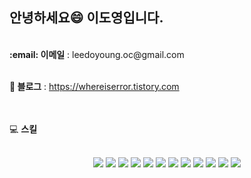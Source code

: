 ## 안녕하세요😄 이도영입니다.

 <br />
 <b> :email: 이메일</b> : leedoyoung.oc@gmail.com
 <br />
 <br />

 <b>:blue_book: 블로그</b> : <a href="https://whereiserror.tistory.com" target="_blank" >https://whereiserror.tistory.com</a>

 <br />




 <br/>
  💻 <b>스킬</b>
 <br/>
 <br/>
 <p align = 'center'>
 <img src="https://img.shields.io/badge/HTML-E34F26?style=for-the-badge&logo=HTML5&logoColor=white"> 
 <img src="https://img.shields.io/badge/JAVASCRIPT-F7DF1E?style=for-the-badge&logo=JavaScript&logoColor=white">
 <img src="https://img.shields.io/badge/REACT-61DAFB?style=for-the-badge&logo=react&logoColor=white">
 <img src="https://img.shields.io/badge/TANSTACKQUERY-FF4154?style=for-the-badge&logo=reactquery&logoColor=white">
 <img src="https://img.shields.io/badge/Zustand-ECB73E?style=for-the-badge&logo=zustand&logoColor=white">
 <img src="https://img.shields.io/badge/TailwindCSS-06B6D4?style=for-the-badge&logo=tailwindcss&logoColor=white">
 <img src="https://img.shields.io/badge/REDUX-764ABC?style=for-the-badge&logo=redux&logoColor=white">
 <img src="https://img.shields.io/badge/NEXT.JS-000000?style=for-the-badge&logo=Next.js&logoColor=white">
 <img src="https://img.shields.io/badge/TYPE--SCRIPT-3178C6?style=for-the-badge&logo=typescript&logoColor=white">
 <img src="https://img.shields.io/badge/VERCEL-000000?style=for-the-badge&logo=vercel&logoColor=white">
  <img src="https://img.shields.io/badge/VERCEL-00C7B7?style=for-the-badge&logo=netlify&logoColor=white">
 <img src="https://img.shields.io/badge/aws-232F3E?style=for-the-badge&logo=amazonaws&logoColor=white">
 </p>



 <!--
 **doyoung1002/doyoung1002**는 `README.md`(이 파일)가 GitHub 프로필에 나타나기 때문에 ✨ _special_ ✨ 저장소입니다.

 시작하는 데 도움이 되는 몇 가지 아이디어는 다음과 같습니다.

 - 🔭 현재 작업 중입니다 ...
 - 🌱 지금 배우고 있는 중이에요...
 - 👯 저는 ...에 협력하고 싶습니다.
 - 🤔 도움을 구하고 싶은데요...
 - 💬 나에게 물어보세요 ...
 - 📫 연락 방법: ...
 - 😄 대명사 : ...
 - ⚡ 재미있는 사실: ...
 -->

